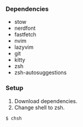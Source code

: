 ### Dependencies
- stow
- nerdfont
- fastfetch
- nvim
- lazyvim
- git
- kitty
- zsh
- zsh-autosuggestions

### Setup
1. Download dependencies.
2. Change shell to zsh.
```
$ chsh
```


